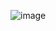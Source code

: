 ![image](https://github.com/vladboj/java-assignments/assets/67463644/5c412498-1bae-4580-86ef-1c40029d8107)
